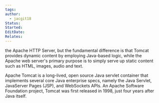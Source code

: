 ```yaml
---
tags: 
author:
  - jacgit18
Status: 
Started: 
EditDate: 
Relates:
---
```

the Apache HTTP Server, but the fundamental difference is that Tomcat provides dynamic content by employing Java-based logic, while the Apache web server's primary purpose is to simply serve up static content such as HTML, images, audio and text.  
  
  
Apache Tomcat is a long-lived, open source Java servlet container that implements several core Java enterprise specs, namely the Java Servlet, JavaServer Pages (JSP), and WebSockets APIs. An Apache Software Foundation project, Tomcat was first released in 1998, just four years after Java itself.